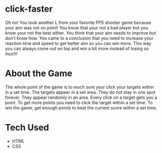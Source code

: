 # click-faster

Oh no! You took another L from your favorite FPS shooter game because your aim was not on point! You know that your not a bad player but you know your not the best either. You think that your aim needs to improve but don't know how. You came to a conclusion that you need to increase your reaction time and speed to get better aim so you can win more. This way you can always come out on top and win a bit more instead of losing so much!

# About the Game

The whole point of the game is to much sure your click your targets within in a set time. The targets appear in a set area. They do not stay in one spot forever. They appear randomly in an area. Every click on a target gets you a point. To get more points you need to click the target within a set time. To win the game, get enough points to beat the current score within a set time. 

# Tech Used

* HTML
* CSS